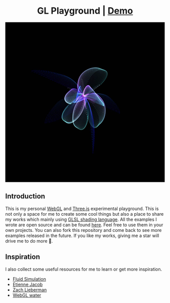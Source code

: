 <h1 align="center">
GL Playground | <a href="http://tomhsiao1260.github.io/gl-playground/" target="_blank">Demo</a>
</h1>

<p align="center">
    <img src="./dist/assets/demo.jpg" width="600px"/>
</p>

## Introduction

This is my personal [WebGL](https://github.com/KhronosGroup/WebGL) and [Three.js](https://threejs.org/) experimental playground. This is not only a space for me to create some cool things but also a place to share my works which mainly using [GLSL shading language](https://www.khronos.org/opengl/wiki/Core_Language_(GLSL)). All the examples I wrote are open source and can be found [here](https://github.com/TomHsiao1260/gl-playground/tree/main/dist/examples). Feel free to use them in your own projects. You can also fork this repository and come back to see more examples released in the future. If you like my works, giving me a star will drive me to do more 🙌.

## Inspiration

I also collect some useful resources for me to learn or get more inspiration.

- [Fluid Simulation](http://jamie-wong.com/2016/08/05/webgl-fluid-simulation/)
- [Etienne Jacob](https://twitter.com/etiennejcb)
- [Zach Lieberman](https://twitter.com/zachlieberman)
- [WebGL water](https://github.com/evanw/webgl-water)
